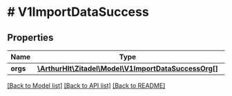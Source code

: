 # # V1ImportDataSuccess

## Properties

Name | Type | Description | Notes
------------ | ------------- | ------------- | -------------
**orgs** | [**\ArthurHlt\Zitadel\Model\V1ImportDataSuccessOrg[]**](V1ImportDataSuccessOrg.md) |  | [optional]

[[Back to Model list]](../../README.md#models) [[Back to API list]](../../README.md#endpoints) [[Back to README]](../../README.md)
